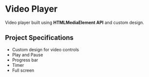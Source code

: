 # Video Player

Video player built using **HTMLMediaElement API** and custom design.

## Project Specifications

+ Custom design for video controls
+ Play and Pause
+ Progress bar
+ Timer
+ Full screen
